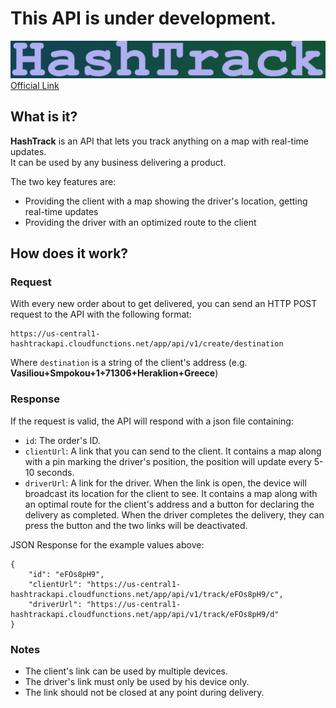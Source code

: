 # This API is under development.

![Logo](https://raw.githubusercontent.com/VasileiosGeladaris/HashTrack/main/logo.png)
</br> [Official Link](https://us-central1-hashtrackapi.cloudfunctions.net/app/)

## What is it?

**HashTrack** is an API that lets you track anything on a map with real-time updates. </br>
It can be used by any business delivering a product. </br>

The two key features are:
* Providing the client with a map showing the driver's location, getting real-time updates
* Providing the driver with an optimized route to the client


## How does it work?
### Request
With every new order about to get delivered, you can send an HTTP POST request to the API with the following format:

```
https://us-central1-hashtrackapi.cloudfunctions.net/app/api/v1/create/destination
```

Where `destination` is a string of the client's address (e.g. **Vasiliou+Smpokou+1+71306+Heraklion+Greece**)

### Response
If the request is valid, the API will respond with a json file containing:
* `id`: The order's ID.
* `clientUrl`: A link that you can send to the client. It contains a map along with a pin marking the driver's position, the position will update every 5-10 seconds.
* `driverUrl`: A link for the driver. When the link is open, the device will broadcast its location for the client to see. It contains a map along with an optimal route for the client's address and a button for declaring the delivery as completed. When the driver completes the delivery, they can press the button and the two links will be deactivated.

JSON Response for the example values above:
```
{
    "id": "eFOs8pH9",
    "clientUrl": "https://us-central1-hashtrackapi.cloudfunctions.net/app/api/v1/track/eFOs8pH9/c",
    "driverUrl": "https://us-central1-hashtrackapi.cloudfunctions.net/app/api/v1/track/eFOs8pH9/d"
}

```

### Notes
* The client's link can be used by multiple devices.
* The driver's link must only be used by his device only.
* The link should not be closed at any point during delivery.
